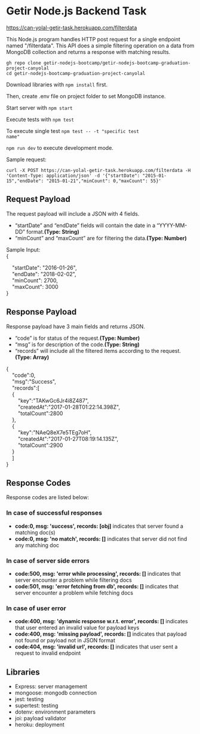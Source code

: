 # Getir Node.js Backend Task

https://can-yolal-getir-task.herokuapp.com/filterdata

This Node.js program handles HTTP post request for a single endpoint named "/filterdata". This API does a simple filtering operation on a data from MongoDB collection and returns a response with matching results.

```
gh repo clone getir-nodejs-bootcamp/getir-nodejs-bootcamp-graduation-project-canyolal
cd getir-nodejs-bootcamp-graduation-project-canyolal
```

Download libraries with <code>npm install</code> first.

Then, create .env file on project folder to set MongoDB instance.

Start server with <code>npm start</code>

Execute tests with <code>npm test</code>

To execute single test <code>npm test -- -t "specific test name"</code>

<code>npm run dev</code> to execute development mode.

Sample request:

```
curl -X POST https://can-yolal-getir-task.herokuapp.com/filterdata -H 'Content-Type: application/json' -d '{"startDate": "2015-01-15","endDate": "2015-01-21","minCount": 0,"maxCount": 55}'
```

## <b>Request Payload</b>

The request payload will include a JSON with 4 fields.

- “startDate” and “endDate” fields will contain the date in a “YYYY-MM-DD” format.<b>(Type: String)</b>
- “minCount” and “maxCount” are for filtering the data.<b>(Type: Number)</b>

Sample Input:\
{

&nbsp;&nbsp;&nbsp;&nbsp;"startDate": "2016-01-26", \
&nbsp;&nbsp;&nbsp;&nbsp;"endDate": "2018-02-02",\
&nbsp;&nbsp;&nbsp;&nbsp;"minCount": 2700,\
&nbsp;&nbsp;&nbsp;&nbsp;"maxCount": 3000\
}

## <b>Response Payload</b>

Response payload have 3 main fields and returns JSON.

- “code” is for status of the request.<b>(Type: Number)</b>
- “msg” is for description of the code.<b>(Type: String)</b>
- “records” will include all the filtered items according to the request.<b>(Type: Array)</b>

{\
&nbsp;&nbsp;&nbsp;&nbsp;"code":0,\
&nbsp;&nbsp;&nbsp;&nbsp;"msg":"Success",\
&nbsp;&nbsp;&nbsp;&nbsp;"records":[\
&nbsp;&nbsp;&nbsp;&nbsp;{\
&nbsp;&nbsp;&nbsp;&nbsp;&nbsp;&nbsp;&nbsp;&nbsp;"key":"TAKwGc6Jr4i8Z487",\
&nbsp;&nbsp;&nbsp;&nbsp;&nbsp;&nbsp;&nbsp;&nbsp;"createdAt":"2017-01-28T01:22:14.398Z",\
&nbsp;&nbsp;&nbsp;&nbsp;&nbsp;&nbsp;&nbsp;&nbsp;"totalCount":2800\
&nbsp;&nbsp;&nbsp;&nbsp;},\
&nbsp;&nbsp;&nbsp;&nbsp;{\
&nbsp;&nbsp;&nbsp;&nbsp;&nbsp;&nbsp;&nbsp;&nbsp;"key":"NAeQ8eX7e5TEg7oH",\
&nbsp;&nbsp;&nbsp;&nbsp;&nbsp;&nbsp;&nbsp;&nbsp;"createdAt":"2017-01-27T08:19:14.135Z",\
&nbsp;&nbsp;&nbsp;&nbsp;&nbsp;&nbsp;&nbsp;&nbsp;"totalCount":2900\
&nbsp;&nbsp;&nbsp;&nbsp;}\
&nbsp;&nbsp;&nbsp;&nbsp;]\
}

## <b>Response Codes</b>

Response codes are listed below:

### In case of successful responses

- <b>code:0, msg: 'success', records: [obj]</b> indicates that server found a matching doc(s)
- <b>code:0, msg: 'no match', records: []</b> indicates that server did not find any matching doc

### In case of server side errors

- <b>code:500, msg: 'error while processing', records: []</b> indicates that server encounter a problem while filtering docs
- <b>code:501, msg: 'error fetching from db', records: []</b> indicates that server encounter a problem while fetching docs

### In case of user error

- <b>code:400, msg: 'dynamic response w.r.t. error', records: []</b> indicates that user entered an invalid value for payload keys
- <b>code:400, msg: 'missing payload', records: []</b> indicates that payload not found or payload not in JSON format
- <b>code:404, msg: 'invalid url', records: []</b> indicates that user sent a request to invalid endpoint

## <b>Libraries</b>

- Express: server management
- mongoose: mongodb connection
- jest: testing
- supertest: testing
- dotenv: environment parameters
- joi: payload validator
- heroku: deployment
